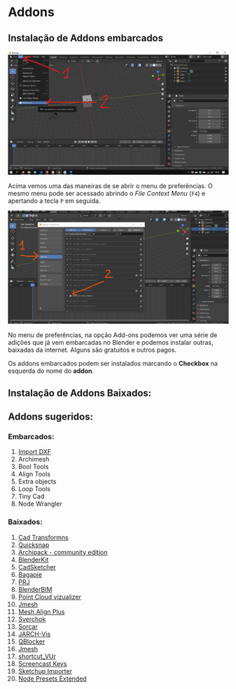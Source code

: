 # Addons

## Instalação de Addons embarcados

![preferences](../figs/imgBlender/preferences.jpg)

Acima vemos uma das maneiras de se abrir o menu de preferências. O mesmo menu pode ser acessado abrindo o *File Context Menu* (`F4`) e apertando a tecla `P` em seguida.

![addons](../figs/imgBlender/addons.jpg)

No menu de preferências, na opção Add-ons podemos ver uma série de adições que já vem embarcadas no Blender e podemos instalar outras, baixadas da internet. Alguns são gratuitos e outros pagos.

Os addons embarcados podem ser instalados marcando o **Checkbox** na esquerda do nome do **addon**.

## Instalação de Addons Baixados:


## Addons sugeridos:
   
### Embarcados:
   1. [Import DXF](./modelagem_Import_dxf.md)
   2. Archimesh
   3. Bool Tools
   4. Align Tools
   5. Extra objects
   6. Loop Tools
   7. Tiny Cad
   8. Node Wrangler


### Baixados:

   1. [Cad Transformns](https://gumroad.com/l/nqvcs)
   2. [Quicksnap](https://github.com/JulienHeijmans/quicksnap)
   3. [Archipack - community edition](https://blender-archipack.gumroad.com/l/ZUrMf)
   4. [BlenderKit](https://www.blenderkit.com/)
   5. [CadSketcher](https://www.cadsketcher.com/)
   6. [Bagapie](https://www.f12studio.fr/bagapie)
   7. [PRJ](https://gitlab.com/marzof/prj)
   8. [BlenderBIM](https://blenderbim.org/)
   9. [Point Cloud vizualizer](https://github.com/uhlik/bpy#point-cloud-visualizer-for-blender-280) 
   10. [Jmesh](https://github.com/jayanam/jmesh-tools)
   11. [Mesh Align Plus](https://github.com/egtwobits/mesh_mesh_align_plus)
   12. [Sverchok](https://github.com/nortikin/sverchok/)
   13. [Sorcar](https://github.com/aachman98/Sorcar)
   14. [JARCH-Vis](https://github.com/BlendingJake/JARCH-Vis)
   15. [QBlocker](https://blender-addons.org/qblocker-addon/)
   16. [Jmesh](https://github.com/jayanam/jmesh-tools)
   17. [shortcut_VUr](https://github.com/jayanam/shortcut_VUr)
   18. [Screencast Keys](https://github.com/nutti/Screencast-Keys)
   19. [Sketchup Importer](https://github.com/RedHaloStudio/Sketchup_Importer)
   20. [Node Presets Extended](https://github.com/quellenform/blender-NodePresetsExtended)
